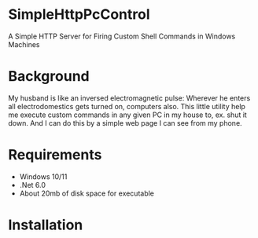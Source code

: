 # SimpleHttpPcControl
A Simple HTTP Server for Firing Custom Shell Commands in Windows Machines
# Background
My husband is like an inversed electromagnetic pulse: Wherever he enters all electrodomestics gets turned on, computers also. This little utility help me execute custom commands in any given PC in my house to, ex. shut it down. And I can do this by a simple web page I can see from my phone.
# Requirements
- Windows 10/11
- .Net 6.0
- About 20mb of disk space for executable
# Installation
